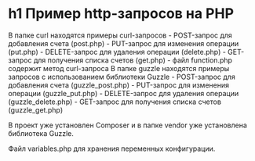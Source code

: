 h1 Пример http-запросов на PHP
=======================================================================================

В папке curl находятся примеры curl-запросов
	- POST-запрос для добавления счета (post.php)
	- PUT-запрос для изменения операции (put.php)
	- DELETE-запрос для удаления операции (delete.php)
	- GET-запрос для получения списка счетов (get.php)
	- файл function.php содержит метод curl-запроса
В папке guzzle находятся примеры запросов с использованием библиотеки Guzzle
	- POST-запрос для добавления счета (guzzle_post.php)
	- PUT-запрос для изменения операции (guzzle_put.php)
	- DELETE-запрос для удаления операции (guzzle_delete.php)
	- GET-запрос для получения списка счетов (guzzle_get.php)

В проект уже установлен Composer и в папке vendor уже установлена библиотека Guzzle.

Файл variables.php для хранения переменных конфигурации.